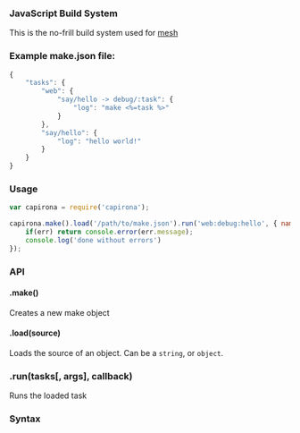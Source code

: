 ### JavaScript Build System

This is the no-frill build system used for [mesh](/crcn/mesh)

### Example make.json file:

```javascript
{
	"tasks": {
		"web": {
			"say/hello -> debug/:task": {
				"log": "make <%=task %>"
			}
		},
		"say/hello": {
			"log": "hello world!"
		}
	}
}	
```

### Usage

```javascript
var capirona = require('capirona');

capirona.make().load('/path/to/make.json').run('web:debug:hello', { name: 'craig' }, function(err) {
	if(err) return console.error(err.message);
	console.log('done without errors')
});
```

### API

#### .make() 

Creates a new make object

#### .load(source)

Loads the source of an object. Can be a `string`, or `object`.

### .run(tasks[, args], callback)

Runs the loaded task

### Syntax


